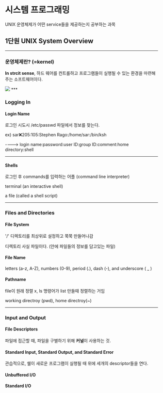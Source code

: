 # 시스템 프로그래밍 
UNIX 운영체제가 어떤 service들을 제공하는지 공부하는 과목

## 1단원 UNIX System Overview
***
### 운영체제란? (=kernel)


**In strcit sense**, 하드 웨어를 컨트롤하고 프로그램들이 실행될 수 있는 환경을 마련해 주는 소프트웨어이다.

<img src='https://notes.shichao.io/apue/figure_1.1.png'>
***

### Logging In


#### Login Name

로그인 시도시 /etc/passwd 파일에서 정보를 찾는다.

ex)  sar:x:205:105:Stephen Rago:/home/sar:/bin/ksh

----> login name:password:user ID:group ID:comment:home directory:shell

***

#### Shells 

로그인 후 commands를 입력하는 어플 (command line interpreter)


terminal (an interactive shell)

a file (called a shell script)

***

### Files and Directories

#### File System 

'/' 디렉토리를 최상위로 설정하고 쭉쭉 만들어나감 

디렉토리 사실 파일이다. (안에 파일들의 정보를 담고있는 파일)

#### File Name

letters (a-z, A-Z), numbers (0-9), period (.), dash (-), and underscore ( _ )

#### Pathname

file이 원래 정렬 x, ls 명령어가 list 만들때 정렬하는 거임

working directroy (pwd), home directroy(~)

***

### Input and Output

#### File Descriptors

파일에 접근할 때, 파일을 구별하기 위해 **커널**이 사용하는 것.

#### Standard Input, Standard Output, and Standard Error

관습적으로, 쉘이 새로운 프로그램이 실행될 때 위에 세개의 descriptor들을 연다.

#### Unbuffered I/O 

#### Standard I/O 